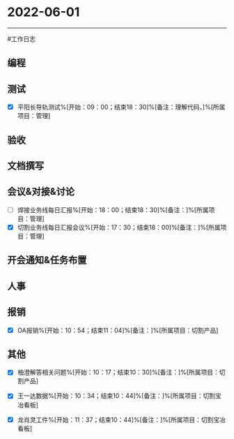 # 2022-06-01 

---

#工作日志

## 编程



## 测试
- [x] 平阳长导轨测试%[开始：09：00；结束18：30]%[备注：理解代码，]%[所属项目：管理]


## 验收 



## 文档撰写 



## 会议&对接&讨论

- [ ] 焊接业务线每日汇报%[开始：18：00；结束18：30]%[备注：]%[所属项目：管理]
- [x] 切割业务线每日汇报会议%[开始：17：30；结束18：00]%[备注：]%[所属项目：管理]

## 开会通知&任务布置



## 人事



## 报销
- [x] OA报销%[开始：10：54；结束11：04]%[备注：]%[所属项目：切割产品]



## 其他
- [x] 柚澄解答相关问题%[开始：10：17；结束10：30]%[备注：]%[所属项目：切割产品]
- [x] 王一达数据%[开始：10：34；结束10：44]%[备注：]%[所属项目：切割宝冶看板]
- [x] 龙肖灵工件%[开始：11：37；结束10：44]%[备注：]%[所属项目：切割宝冶看板]



